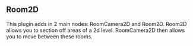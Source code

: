 ## Room2D

This plugin adds in 2 main nodes: RoomCamera2D and Room2D. Room2D allows you to section off areas of a 2d level. RoomCamera2D then allows you to move between these rooms.
